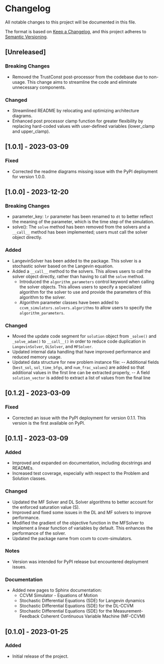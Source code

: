 # Changelog

All notable changes to this project will be documented in this file.

The format is based on [Keep a Changelog](https://keepachangelog.com/en/1.0.0/),
and this project adheres to [Semantic Versioning](https://semver.org/spec/v2.0.0.html).

## [Unreleased]
### Breaking Changes
- Removed the TrustConst post-processor from the codebase due to non-usage. This
  change aims to streamline the code and eliminate unnecessary components.

### Changed
- Streamlined README by relocating and optimizing architecture diagrams.
- Enhanced post processor clamp function for greater flexibility by replacing
  hard-coded values with user-defined variables (lower_clamp and upper_clamp).

## [1.0.1] - 2023-03-09
### Fixed
- Corrected the readme diagrams missing issue with the PyPI deployment for version 1.0.0.

## [1.0.0] - 2023-12-20
### Breaking Changes
- parameter_key: `lr` parameter has been renamed to `dt` to better reflect the meaning of the parameter, which is the time step of the simulation.
- solve(): The `solve` method has been removed from the solvers and a `__call__` method has been implemented; users must call the solver object directly.

### Added
- LangevinSolver has been added to the package. This solver is a stochastic solver based on the Langevin equation.
- Added a `__call__` method to the solvers. This allows users to call the solver object directly, rather than having to call the `solve` method.
  - Introduced the `algorithm_parameters` control keyword when calling the solver objects. This allows users to specify a specialized algorithm for the solver to use and provide the parameters of this algorithm to the solver.
  - Algorithm parameter classes have been added to `ccvm_simulators.solvers.algorithms` to allow users to specify the `algorithm_parameters`.

### Changed
- Moved the update code segment for `solution` object from `_solve()` and `_solve_adam()` to `__call__()` in order to reduce code duplication in `LangevinSolver`, `DLSolver`, and `MFSolver`.
- Updated internal data handling that have improved performance and reduced memory usage.
- Updated data structure for new problem instance file:
	-- Additional fields (`best_sol`, `sol_time_bfgs`, and `num_frac_values`) are added so that additional values in the first line can be extracted properly,
	-- A field `solution_vector` is added to extract a list of values from the final line

## [0.1.2] - 2023-03-09
### Fixed
- Corrected an issue with the PyPI deployment for version 0.1.1. This version is the first available on PyPI.

## [0.1.1] - 2023-03-09
### Added
- Improved and expanded on documentation, including docstrings and READMEs.
- Increased test coverage, especially with respect to the Problem and Solution classes.

### Changed
- Updated the MF Solver and DL Solver algorithms to better account for the enforced saturation value (S).
- Improved and fixed some issues in the DL and MF solvers to improve performance.
- Modified the gradient of the objective function in the MFSolver to implement a linear function of variables by default. This enhances the performance of the solver.
- Updated the package name from ccvm to ccvm-simulators.

### Notes
- Version was intended for PyPI release but encountered deployment issues.

### Documentation
- Added new pages to Sphinx documentation:
    - CCVM Simulator - Equations of Motion
    - Stochastic Differential Equations (SDE) for Langevin dynamics
    - Stochastic Differential Equations (SDE) for the DL-CCVM
    - Stochastic Differential Equations (SDE) for the Measurement-Feedback Coherent Continuous Variable Machine (MF-CCVM)

## [0.1.0] - 2023-01-25
### Added
- Initial release of the project.
